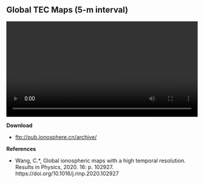 ## Global TEC Maps (5-m interval)

<video id="video_b5mg" controls="controls" style="width:100%">
  <source src="/static/file/b5mg.mp4" type="video/mp4"/>
</video>

<p><strong>Download</strong></p>
<ul>
	<li><p><a href="#">ftp://pub.ionosphere.cn/archive/</a></p></li>
</ul>

<p><strong>References</strong></p>
<ul class="log">
    <li><p>Wang, C.*, Global ionospheric maps with a high temporal resolution. Results in Physics, 2020. 16: p. 102927. https://doi.org/10.1016/j.rinp.2020.102927</p></li>
</ul>

<script  type="text/javascript">
	window.onload = function() {
		var local1=document.getElementById('video_b5mg');  
		local1.autoplay = true; 
		local1.loop = true; 
		local1.muted=true; 
		if(local1.paused){  
			local1.play();  
	    }else{		   
			local1.pause(); 
	    }
    }
</script>
